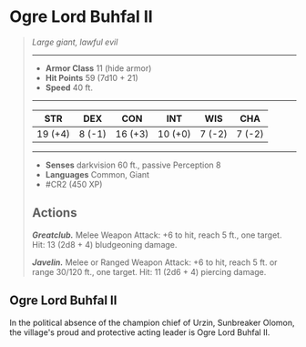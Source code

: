 # Ogre Lord Buhfal II
>*Large giant, lawful evil*
>___
>- **Armor Class** 11 (hide armor)
>- **Hit Points** 59 (7d10 + 21)
>- **Speed** 40 ft.
>___
>|STR|DEX|CON|INT|WIS|CHA|
>|:---:|:---:|:---:|:---:|:---:|:---:|
>|19 (+4)|8 (-1)|16 (+3)|10 (+0)|7 (-2)|7 (-2)|
>___
>- **Senses** darkvision 60 ft., passive Perception 8
>- **Languages** Common, Giant
>- #CR2 (450 XP)
>## Actions
>***Greatclub.*** Melee Weapon Attack: +6 to hit, reach 5 ft., one target. Hit: 13 (2d8 + 4) bludgeoning damage.  
>
>***Javelin.*** Melee  or Ranged Weapon Attack: +6 to hit, reach 5 ft. or range 30/120 ft., one target. Hit: 11 (2d6 + 4) piercing damage.

## Ogre Lord Buhfal II

In the political absence of the champion chief of Urzin, Sunbreaker Olomon, the village's proud and protective acting leader is Ogre Lord Buhfal II.
